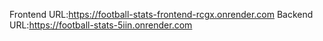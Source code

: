 Frontend URL:https://football-stats-frontend-rcgx.onrender.com
Backend URL:https://football-stats-5iin.onrender.com
